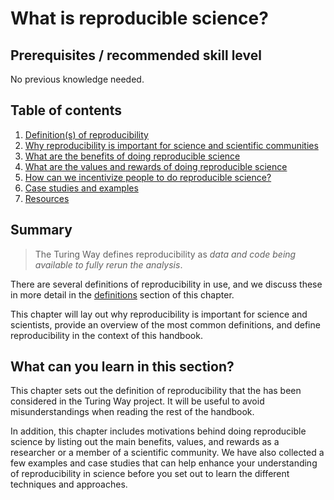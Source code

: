 # What is reproducible science?

## Prerequisites / recommended skill level
No previous knowledge needed.

## Table of contents

1. [Definition(s) of reproducibility](01/definitions)
2. [Why reproducibility is important for science and scientific communities](02/importance)
3. [What are the benefits of doing reproducible science](03/benefits)
4. [What are the values and rewards of doing reproducible science](04/values)
5. [How can we incentivize people to do reproducible science?](05/incentives)
6. [Case studies and examples](06/examples)
7. [Resources](07/resources)

## Summary

> The Turing Way defines reproducibility as *data and code being available to fully rerun the analysis*.

There are several definitions of reproducibility in use, and we discuss these in more detail in the [definitions](03/definitions) section of this chapter.

This chapter will lay out why reproducibility is important for science and scientists, provide an overview of the most common definitions, and define reproducibility in the context of this handbook.

## What can you learn in this section?

This chapter sets out the definition of reproducibility that the has been considered in the Turing Way project. It will be useful to avoid misunderstandings when reading the rest of the handbook.

In addition, this chapter includes motivations behind doing reproducible science by listing out the main benefits, values, and rewards as a researcher or a member of a scientific community. We have also collected a few examples and case studies that can help enhance your understanding of reproducibility in science before you set out to learn the different techniques and approaches.

